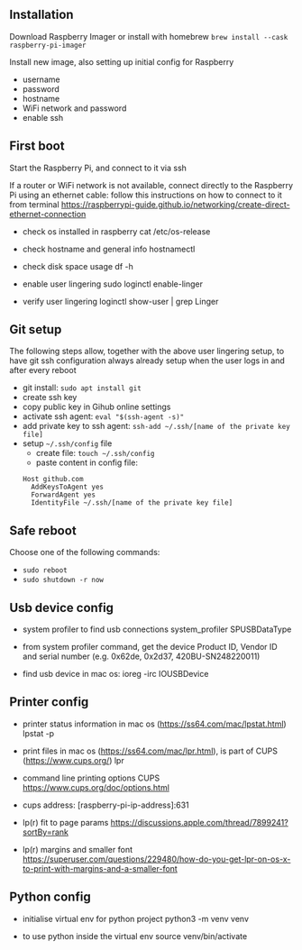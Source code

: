 ## Installation

Download Raspberry Imager or install with homebrew
`brew install --cask raspberry-pi-imager`

Install new image, also setting up initial config for Raspberry

- username
- password
- hostname
- WiFi network and password
- enable ssh

## First boot

Start the Raspberry Pi, and connect to it via ssh

If a router or WiFi network is not available, connect directly to the Raspberry Pi using an ethernet cable: follow this instructions on how to connect to it from terminal https://raspberrypi-guide.github.io/networking/create-direct-ethernet-connection

- check os installed in raspberry
  cat /etc/os-release

- check hostname and general info
  hostnamectl

- check disk space usage
  df -h

- enable user lingering
  sudo loginctl enable-linger <username>

- verify user lingering
  loginctl show-user <username> | grep Linger

## Git setup

The following steps allow, together with the above user lingering setup, to have git ssh configuration always already setup when the user logs in and after every reboot

- git install: `sudo apt install git`
- create ssh key
- copy public key in Gihub online settings
- activate ssh agent: `eval "$(ssh-agent -s)"`
- add private key to ssh agent: `ssh-add ~/.ssh/[name of the private key file]`
- setup `~/.ssh/config` file
  - create file: `touch ~/.ssh/config`
  - paste content in config file:
  ```
  Host github.com
    AddKeysToAgent yes
    ForwardAgent yes
    IdentityFile ~/.ssh/[name of the private key file]
  ```

## Safe reboot

Choose one of the following commands:

- `sudo reboot`
- `sudo shutdown -r now`

## Usb device config

- system profiler to find usb connections
  system_profiler SPUSBDataType

- from system profiler command, get the device Product ID, Vendor ID and serial number (e.g. 0x62de, 0x2d37, 420BU-SN248220011)

- find usb device in mac os:
  ioreg -irc IOUSBDevice

## Printer config

- printer status information in mac os (https://ss64.com/mac/lpstat.html)
  lpstat -p

- print files in mac os (https://ss64.com/mac/lpr.html), is part of CUPS (https://www.cups.org/)
  lpr

- command line printing options CUPS https://www.cups.org/doc/options.html

- cups address: [raspberry-pi-ip-address]:631

- lp(r) fit to page params https://discussions.apple.com/thread/7899241?sortBy=rank

- lp(r) margins and smaller font https://superuser.com/questions/229480/how-do-you-get-lpr-on-os-x-to-print-with-margins-and-a-smaller-font

## Python config

- initialise virtual env for python project
  python3 -m venv venv

- to use python inside the virtual env
  source venv/bin/activate
